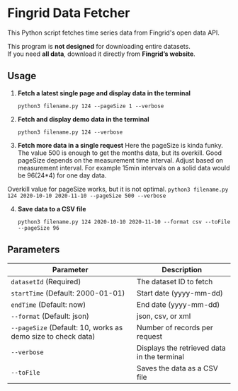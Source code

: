 # Fingrid Data Fetcher

This Python script fetches time series data from Fingrid's open data API.

This program is **not designed** for downloading entire datasets.  
If you need **all data**, download it directly from **Fingrid’s website**.

## Usage

1. **Fetch a latest single page and display data in the terminal**
    ```
    python3 filename.py 124 --pageSize 1 --verbose
    ```

2. **Fetch and display demo data in the terminal**
    ```
    python3 filename.py 124 --verbose
    ```

3. **Fetch more data in a single request**
Here the pageSize is kinda funky. The value 500 is enough to get the months data, but its overkill. Good pageSize
depends on the measurement time interval. Adjust based on measurement interval. For example 15min intervals on a solid data would be 96(24*4) for one day data.

Overkill value for pageSize works, but it is not optimal.
    ```
    python3 filename.py 124 2020-10-10 2020-11-10 --pageSize 500 --verbose
    ```

4. **Save data to a CSV file**
    ```
    python3 filename.py 124 2020-10-10 2020-11-10 --format csv --toFile --pageSize 96
    ```

## Parameters

| Parameter      | Description |
|---------------|------------|
| `datasetId` (Required) | The dataset ID to fetch |
| `startTime` (Default: 2000-01-01) | Start date (yyyy-mm-dd) |
| `endTime` (Default: now) | End date (yyyy-mm-dd) |
| `--format` (Default: json) | json, csv, or xml |
| `--pageSize` (Default: 10, works as demo size to check data) | Number of records per request |
| `--verbose` | Displays the retrieved data in the terminal |
| `--toFile` | Saves the data as a CSV file |


